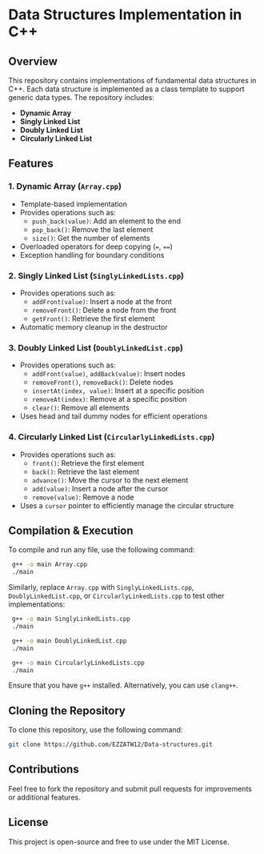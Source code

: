 # Data Structures Implementation in C++

## Overview
This repository contains implementations of fundamental data structures in C++. Each data structure is implemented as a class template to support generic data types. The repository includes:
- **Dynamic Array**
- **Singly Linked List**
- **Doubly Linked List**
- **Circularly Linked List**

## Features
### 1. Dynamic Array (`Array.cpp`)
- Template-based implementation
- Provides operations such as:
  - `push_back(value)`: Add an element to the end
  - `pop_back()`: Remove the last element
  - `size()`: Get the number of elements
- Overloaded operators for deep copying (`=`, `==`)
- Exception handling for boundary conditions

### 2. Singly Linked List (`SinglyLinkedLists.cpp`)
- Provides operations such as:
  - `addFront(value)`: Insert a node at the front
  - `removeFront()`: Delete a node from the front
  - `getFront()`: Retrieve the first element
- Automatic memory cleanup in the destructor

### 3. Doubly Linked List (`DoublyLinkedList.cpp`)
- Provides operations such as:
  - `addFront(value)`, `addBack(value)`: Insert nodes
  - `removeFront()`, `removeBack()`: Delete nodes
  - `insertAt(index, value)`: Insert at a specific position
  - `removeAt(index)`: Remove at a specific position
  - `clear()`: Remove all elements
- Uses head and tail dummy nodes for efficient operations

### 4. Circularly Linked List (`CircularlyLinkedLists.cpp`)
- Provides operations such as:
  - `front()`: Retrieve the first element
  - `back()`: Retrieve the last element
  - `advance()`: Move the cursor to the next element
  - `add(value)`: Insert a node after the cursor
  - `remove(value)`: Remove a node
- Uses a `cursor` pointer to efficiently manage the circular structure

## Compilation & Execution
To compile and run any file, use the following command:
```bash
 g++ -o main Array.cpp
 ./main
```
Similarly, replace `Array.cpp` with `SinglyLinkedLists.cpp`, `DoublyLinkedList.cpp`, or `CircularlyLinkedLists.cpp` to test other implementations:
```bash
 g++ -o main SinglyLinkedLists.cpp
 ./main
```
```bash
 g++ -o main DoublyLinkedList.cpp
 ./main
```
```bash
 g++ -o main CircularlyLinkedLists.cpp
 ./main
```
Ensure that you have `g++` installed. Alternatively, you can use `clang++`.

## Cloning the Repository
To clone this repository, use the following command:
```bash
git clone https://github.com/EZZATW12/Data-structures.git
```

## Contributions
Feel free to fork the repository and submit pull requests for improvements or additional features.

## License
This project is open-source and free to use under the MIT License.

